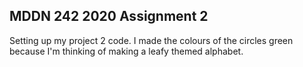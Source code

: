 ## MDDN 242 2020 Assignment 2

Setting up my project 2 code. I made the colours of the circles green because I'm thinking of making a leafy themed alphabet.
